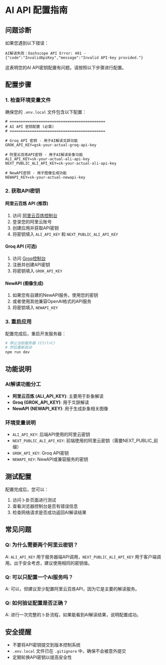 # AI API 配置指南

## 问题诊断

如果您遇到以下错误：
```
AI解读失败：Dashscope API Error: 401 - {"code":"InvalidApiKey","message":"Invalid API-key provided."}
```

这表明您的AI API密钥配置有问题。请按照以下步骤进行配置。

## 配置步骤

### 1. 检查环境变量文件

确保您的 `.env.local` 文件包含以下配置：

```env
# ===========================================
# AI API 密钥配置 (必需)
# ===========================================

# Groq API 密钥 - 用于AI解读爻辞功能
GROK_API_KEY=gsk-your-actual-groq-api-key

# 阿里云百炼API密钥 - 用于AI解读卦象功能
ALI_API_KEY=sk-your-actual-ali-api-key
NEXT_PUBLIC_ALI_API_KEY=sk-your-actual-ali-api-key

# NewAPI密钥 - 用于图像生成功能
NEWAPI_KEY=sk-your-actual-newapi-key
```

### 2. 获取API密钥

#### 阿里云百炼 API (推荐)

1. 访问 [阿里云百炼控制台](https://bailian.console.aliyun.com/)
2. 登录您的阿里云账号
3. 创建应用并获取API密钥
4. 将密钥填入 `ALI_API_KEY` 和 `NEXT_PUBLIC_ALI_API_KEY`

#### Groq API (可选)

1. 访问 [Groq控制台](https://console.groq.com/keys)
2. 注册并创建API密钥
3. 将密钥填入 `GROK_API_KEY`

#### NewAPI (图像生成)

1. 如果您有自建的NewAPI服务，使用您的密钥
2. 或者使用其他兼容OpenAI格式的API服务
3. 将密钥填入 `NEWAPI_KEY`

### 3. 重启应用

配置完成后，重启开发服务器：

```bash
# 停止当前服务器 (Ctrl+C)
# 然后重新启动
npm run dev
```

## 功能说明

### AI解读功能分工

- **阿里云百炼 (ALI_API_KEY)**: 主要用于卦象解读
- **Groq (GROK_API_KEY)**: 用于爻辞解读
- **NewAPI (NEWAPI_KEY)**: 用于生成卦象相关图像

### 环境变量说明

- `ALI_API_KEY`: 后端API使用的阿里云密钥
- `NEXT_PUBLIC_ALI_API_KEY`: 前端使用的阿里云密钥（需要NEXT_PUBLIC_前缀）
- `GROK_API_KEY`: Groq API密钥
- `NEWAPI_KEY`: NewAPI或兼容服务的密钥

## 测试配置

配置完成后，您可以：

1. 访问卜卦页面进行测试
2. 查看浏览器控制台是否有错误信息
3. 检查网络请求是否成功返回AI解读结果

## 常见问题

### Q: 为什么需要两个阿里云密钥？
A: `ALI_API_KEY` 用于服务器端API调用，`NEXT_PUBLIC_ALI_API_KEY` 用于客户端调用。出于安全考虑，建议使用相同的密钥值。

### Q: 可以只配置一个AI服务吗？
A: 可以，但建议至少配置阿里云百炼API，因为它是主要的解读服务。

### Q: 如何验证配置是否正确？
A: 进行一次完整的卜卦流程，如果能看到AI解读结果，说明配置成功。

## 安全提醒

- 不要将API密钥提交到版本控制系统
- `.env.local` 文件已在 `.gitignore` 中，确保不会被意外提交
- 定期轮换API密钥以提高安全性